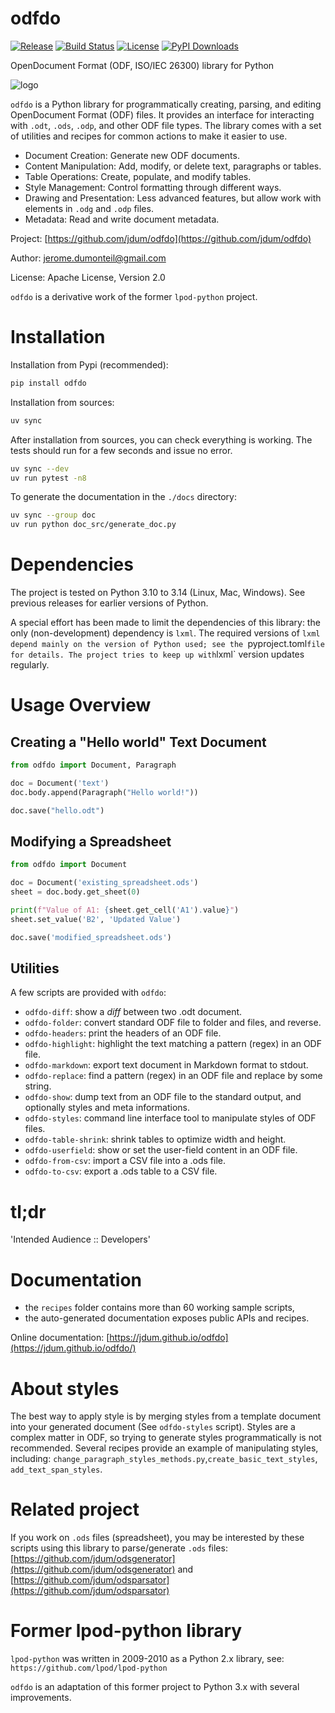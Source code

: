 # odfdo

[![Release](https://img.shields.io/github/v/release/jdum/odfdo)](https://img.shields.io/github/v/release/jdum/odfdo)
[![Build Status](https://img.shields.io/github/actions/workflow/status/jdum/odfdo/main.yml?branch=devel)](https://img.shields.io/github/actions/workflow/status/jdum/odfdo/main.yml?branch%3Adevel)
[![License](https://img.shields.io/github/license/jdum/odfdo)](https://img.shields.io/github/license/jdum/odfdo)
[![PyPI Downloads](https://static.pepy.tech/badge/odfdo/month)](https://pepy.tech/projects/odfdo)

OpenDocument Format (ODF, ISO/IEC 26300) library for Python

![logo](https://raw.githubusercontent.com/jdum/odfdo/master/odfdo.png)

`odfdo` is a Python library for programmatically creating, parsing, and editing OpenDocument Format (ODF) files.  It provides an interface for interacting with `.odt`, `.ods`, `.odp`, and other ODF file types. The library comes with a set of utilities and recipes for common actions to make it easier to use.

-   Document Creation: Generate new ODF documents.
-   Content Manipulation: Add, modify, or delete text, paragraphs or tables.
-   Table Operations: Create, populate, and modify tables.
-   Style Management: Control formatting through different ways.
-   Drawing and Presentation: Less advanced features, but allow work with elements in `.odg` and `.odp` files.
-   Metadata: Read and write document metadata.



Project:
[https://github.com/jdum/odfdo](https://github.com/jdum/odfdo)

Author:
jerome.dumonteil@gmail.com

License:
Apache License, Version 2.0

`odfdo` is a derivative work of the former `lpod-python` project.

# Installation

Installation from Pypi (recommended):

```bash
pip install odfdo
```

Installation from sources:

```bash
uv sync
```

After installation from sources, you can check everything is working. The tests should run for a few seconds and issue no error.

```bash
uv sync --dev
uv run pytest -n8
```

To generate the documentation in the `./docs` directory:

```bash
uv sync --group doc
uv run python doc_src/generate_doc.py
```

# Dependencies

The project is tested on Python 3.10 to 3.14 (Linux, Mac, Windows). See previous releases for earlier versions of Python.

A special effort has been made to limit the dependencies of this library: the only (non-development) dependency is `lxml`. The required versions of `lxml depend mainly on the version of Python used; see the `pyproject.toml` file for details. The project tries to keep up with `lxml` version updates regularly.

# Usage Overview

## Creating a "Hello world" Text Document

```python
from odfdo import Document, Paragraph

doc = Document('text')
doc.body.append(Paragraph("Hello world!"))

doc.save("hello.odt")
```

## Modifying a Spreadsheet

```python
from odfdo import Document

doc = Document('existing_spreadsheet.ods')
sheet = doc.body.get_sheet(0)

print(f"Value of A1: {sheet.get_cell('A1').value}")
sheet.set_value('B2', 'Updated Value')

doc.save('modified_spreadsheet.ods')
```

## Utilities

A few scripts are provided with `odfdo`:

-   `odfdo-diff`: show a _diff_ between two .odt document.
-   `odfdo-folder`: convert standard ODF file to folder and files, and reverse.
-   `odfdo-headers`: print the headers of an ODF file.
-   `odfdo-highlight`: highlight the text matching a pattern (regex) in an ODF file.
-   `odfdo-markdown`: export text document in Markdown format to stdout.
-   `odfdo-replace`: find a pattern (regex) in an ODF file and replace by some string.
-   `odfdo-show`: dump text from an ODF file to the standard output, and optionally styles and meta informations.
-   `odfdo-styles`: command line interface tool to manipulate styles of ODF files.
-   `odfdo-table-shrink`: shrink tables to optimize width and height.
-   `odfdo-userfield`: show or set the user-field content in an ODF file.
-   `odfdo-from-csv`: import a CSV file into a .ods file.
-   `odfdo-to-csv`: export a .ods table to a CSV file.

# tl;dr

'Intended Audience :: Developers'

# Documentation

-   the `recipes` folder contains more than 60 working sample scripts,
-   the auto-generated documentation exposes public APIs and recipes.

Online documentation: [https://jdum.github.io/odfdo](https://jdum.github.io/odfdo/)

# About styles

The best way to apply style is by merging styles from a template
document into your generated document (See `odfdo-styles` script).
Styles are a complex matter in ODF, so trying to generate styles programmatically is not recommended.
Several recipes provide an example of manipulating styles, including: `change_paragraph_styles_methods.py`,`create_basic_text_styles`, `add_text_span_styles`.


# Related project

If you work on `.ods` files (spreadsheet), you may be interested by these scripts using
this library to parse/generate `.ods` files:
[https://github.com/jdum/odsgenerator](https://github.com/jdum/odsgenerator) and [https://github.com/jdum/odsparsator](https://github.com/jdum/odsparsator)


# Former lpod-python library

`lpod-python` was written in 2009-2010 as a Python 2.x library,
see: `https://github.com/lpod/lpod-python`

`odfdo` is an adaptation of this former project to Python 3.x with several improvements.
